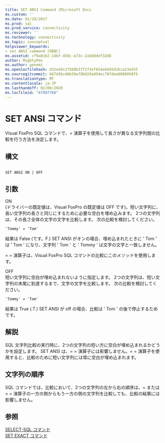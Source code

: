 ```yaml
---
title: SET ANSI Command |Microsoft Docs
ms.custom: ''
ms.date: 01/19/2017
ms.prod: sql
ms.prod_service: connectivity
ms.reviewer: ''
ms.technology: connectivity
ms.topic: conceptual
helpviewer_keywords:
- set ANSI command [ODBC]
ms.assetid: cf9a01b2-14bf-458c-a73c-2a58ddef32d8
author: MightyPen
ms.author: genemi
ms.openlocfilehash: d32e4dc27568b37f273ef654ebd45d26ca23e555
ms.sourcegitcommit: b87d36c46b39af8b929ad94ec707dee8800950f5
ms.translationtype: MT
ms.contentlocale: ja-JP
ms.lasthandoff: 02/08/2020
ms.locfileid: "67997768"
---
```

# <a name="set-ansi-command"></a>SET ANSI コマンド
Visual FoxPro SQL コマンドで、= 演算子を使用して長さが異なる文字列間の比較を行う方法を決定します。  
  
## <a name="syntax"></a>構文  
  
```  
  
SET ANSI ON | OFF  
```  
  
## <a name="arguments"></a>引数  
 ON  
 (ドライバーの既定値は、Visual FoxPro の既定値は OFF です)。短い文字列に、長い文字列の長さと同じにするために必要な空白を埋め込みます。 2つの文字列は、その長さ全体の文字の文字を比較します。 次の比較を検討してください。  
  
```  
'Tommy' = 'Tom'  
```  
  
 結果は False (です。F.) SET ANSI がオンの場合、埋め込まれたときに ' Tom ' は ' Tom ' になり、文字列 ' Tom ' と ' Tommy ' は文字の文字と一致しません。  
  
 = = 演算子は、Visual FoxPro SQL コマンドの比較にこのメソッドを使用します。  
  
 OFF  
 短い文字列に空白が埋め込まれないように指定します。 2つの文字列は、短い文字列の末尾に到達するまで、文字の文字を比較します。 次の比較を検討してください。  
  
```  
'Tommy' = 'Tom'  
```  
  
 結果は True (.T.) SET ANSI が off の場合、比較は ' Tom ' の後で停止するためです。  
  
## <a name="remarks"></a>解説  
 SQL 文字列比較の実行時に、2つの文字列の短い方に空白が埋め込まれるかどうかを設定します。 SET ANSI は、= = 演算子には影響しません。= = 演算子を使用すると、比較のために短い文字列には常に空白が埋め込まれます。  
  
## <a name="string-order"></a>文字列の順序  
 SQL コマンドでは、比較において、2つの文字列の左から右の順序は、= または = = 演算子の一方の側からもう一方の側の文字列を比較しても、比較の結果には影響しません。  
  
## <a name="see-also"></a>参照  
 [SELECT-SQL コマンド](../../odbc/microsoft/select-sql-command.md)   
 [SET EXACT コマンド](../../odbc/microsoft/set-exact-command.md)
